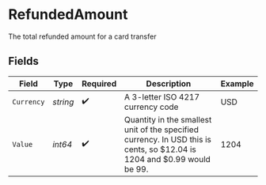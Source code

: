 # RefundedAmount

The total refunded amount for a card transfer


## Fields

| Field                                                                                                                   | Type                                                                                                                    | Required                                                                                                                | Description                                                                                                             | Example                                                                                                                 |
| ----------------------------------------------------------------------------------------------------------------------- | ----------------------------------------------------------------------------------------------------------------------- | ----------------------------------------------------------------------------------------------------------------------- | ----------------------------------------------------------------------------------------------------------------------- | ----------------------------------------------------------------------------------------------------------------------- |
| `Currency`                                                                                                              | *string*                                                                                                                | :heavy_check_mark:                                                                                                      | A 3-letter ISO 4217 currency code                                                                                       | USD                                                                                                                     |
| `Value`                                                                                                                 | *int64*                                                                                                                 | :heavy_check_mark:                                                                                                      | Quantity in the smallest unit of the specified currency. In USD this is cents, so $12.04 is 1204 and $0.99 would be 99. | 1204                                                                                                                    |